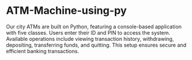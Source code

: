 # ATM-Machine-using-py
Our city ATMs are built on Python, featuring a console-based application with five classes. Users enter their ID and PIN to access the system. Available operations include viewing transaction history, withdrawing, depositing, transferring funds, and quitting. This setup ensures secure and efficient banking transactions.
